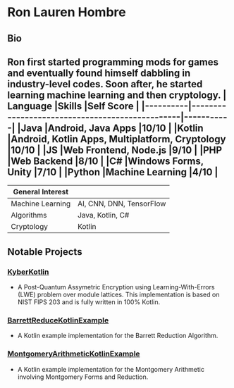 # Ron Lauren Hombre
## Bio
Ron first started programming mods for games and eventually found himself dabbling in industry-level codes. Soon after, he started learning machine learning and then cryptology.
| Language |Skills                                          |Self Score |
|----------|------------------------------------------------|-----------|
|Java      |Android, Java Apps                              |10/10      |
|Kotlin    |Android, Kotlin Apps, Multiplatform, Cryptology |10/10      |
|JS        |Web Frontend, Node.js                           |9/10       |
|PHP       |Web Backend                                     |8/10       |
|C#        |Windows Forms, Unity                            |7/10       |
|Python    |Machine Learning                                |4/10       |
---
| General Interest ||
|----------|-------------------------------------|
|Machine Learning|AI, CNN, DNN, TensorFlow       |
|Algorithms      |Java, Kotlin, C#               |
|Cryptology      |Kotlin                         |

## Notable Projects
### [KyberKotlin](https://github.com/ronhombre/KyberKotlin)
- A Post-Quantum Assymetric Encryption using Learning-With-Errors (LWE) problem over module lattices. This implementation is based on NIST FIPS 203 and is fully written in 100% Kotlin.
### [BarrettReduceKotlinExample](https://github.com/ronhombre/BarrettReduceKotlinExample)
- A Kotlin example implementation for the Barrett Reduction Algorithm.
### [MontgomeryArithmeticKotlinExample](https://github.com/ronhombre/MontgomeryArithmeticKotlinExample)
- A Kotlin example implementation for the Montgomery Arithmetic involving Montgomery Forms and Reduction.
